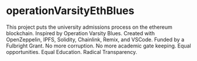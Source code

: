 # operationVarsityEthBlues
This project puts the university admissions process on the ethereum blockchain. Inspired by Operation Varsity Blues. Created with OpenZeppelin, IPFS, Solidity, Chainlink, Remix, and VSCode. Funded by a Fulbright Grant. No more corruption. No more academic gate keeping. Equal opportunities. Equal Education. Radical Transparency.
